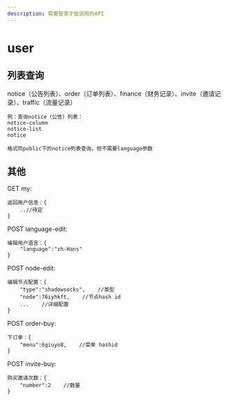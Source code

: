 ```yaml
---
description: 需要登录才能调用的API
---
```


# user

## 列表查询

notice（公告列表）、order（订单列表）、finance（财务记录）、invite（邀请记录）、traffic（流量记录）

```text
例：查询notice（公告）列表：
notice-column
notice-list
notice

格式同public下的notice列表查询，但不需要language参数
```

## 其他

GET my:

```text
返回用户信息：{
    ..//待定
}
```

POST language-edit:

```text
编辑用户语言：{
    "language":"zh-Hans"
}
```

POST node-edit:

```text
编辑节点配置：{
    "type":"shadowsocks",    //类型
    "node":76iyhkft,    //节点hash id
    ...    //详细配置
}
```

POST order-buy:

```text
下订单：{
    "menu":6giuyo8,    //菜单 hashid
}
```

POST invite-buy:

```text
购买邀请次数：{
    "number":2    //数量
}
```

